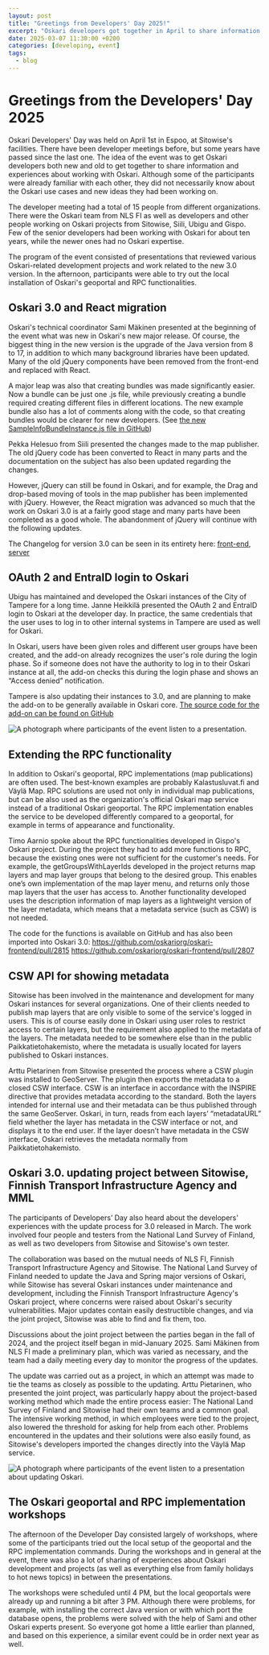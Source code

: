 ```yaml
---
layout: post
title: "Greetings from Developers' Day 2025!"
excerpt: "Oskari developers got together in April to share information and experiences about working with Oskari."
date: 2025-03-07 11:30:00 +0200
categories: [developing, event]
tags:
  - blog
---
```



# Greetings from the Developers' Day 2025

Oskari Developers' Day was held on April 1st in Espoo, at Sitowise's facilities. There have been developer meetings before, but some years have passed since the last one. The idea of ​​the event was to get Oskari developers both new and old to get together to share information and experiences about working with Oskari. Although some of the participants were already familiar with each other, they did not necessarily know about the Oskari use cases and new ideas they had been working on.

The developer meeting had a total of 15 people from different organizations. There were the Oskari team from NLS FI as well as developers and other people working on Oskari projects from Sitowise, Siili, Ubigu and Gispo. Few of the senior developers had been working with Oskari for about ten years, while the newer ones had no Oskari expertise.

The program of the event consisted of presentations that reviewed various Oskari-related development projects and work related to the new 3.0 version. In the afternoon, participants were able to try out the local installation of Oskari's geoportal and RPC functionalities.

## Oskari 3.0 and React migration

Oskari's technical coordinator Sami Mäkinen presented at the beginning of the event what was new in Oskari's new major release. Of course, the biggest thing in the new version is the upgrade of the Java version from 8 to 17, in addition to which many background libraries have been updated. Many of the old jQuery components have been removed from the front-end and replaced with React.

A major leap was also that creating bundles was made significantly easier. Now a bundle can be just one .js file, while previously creating a bundle required creating different files in different locations. The new example bundle also has a lot of comments along with the code, so that creating bundles would be clearer for new developers. (See [the new SampleInfoBundleInstance.js file in GitHub](https://github.com/oskariorg/sample-application/blob/master/bundles/sample-info/SampleInfoBundleInstance.js))

Pekka Helesuo from Siili presented the changes made to the map publisher. The old jQuery code has been converted to React in many parts and the documentation on the subject has also been updated regarding the changes.

However, jQuery can still be found in Oskari, and for example, the Drag and drop-based moving of tools in the map publisher has been implemented with jQuery. However, the React migration was advanced so much that the work on Oskari 3.0 is at a fairly good stage and many parts have been completed as a good whole. The abandonment of jQuery will continue with the following updates.

The Changelog for version 3.0 can be seen in its entirety here: [front-end](https://github.com/oskariorg/oskari-frontend/blob/master/ReleaseNotes.md), [server](https://github.com/oskariorg/oskari-server/blob/master/ReleaseNotes.md)

## OAuth 2 and EntraID login to Oskari

Ubigu has maintained and developed the Oskari instances of the City of Tampere for a long time. Janne Heikkilä presented the OAuth 2 and EntraID login to Oskari at the developer day. In practice, the same credentials that the user uses to log in to other internal systems in Tampere are used as well for Oskari.

In Oskari, users have been given roles and different user groups have been created, and the add-on already recognizes the user's role during the login phase. So if someone does not have the authority to log in to their Oskari instance at all, the add-on checks this during the login phase and shows an “Access denied” notification.

Tampere is also updating their instances to 3.0, and are planning to make the add-on to be generally available in Oskari core. [The source code for the add-on can be found on GitHub](https://github.com/Tampere/tampere-oskari-server-extension)

![A photograph where participants of the event listen to a presentation.](/resources/2025/DevDay_1.jpeg)

## Extending the RPC functionality

In addition to Oskari's geoportal, RPC implementations (map publications) are often used. The best-known examples are probably Kalastusluvat.fi and Väylä Map. RPC solutions are used not only in individual map publications, but can be also used as the organization's official Oskari map service instead of a traditional Oskari geoportal. The RPC implementation enables the service to be developed differently compared to a geoportal, for example in terms of appearance and functionality.

Timo Aarnio spoke about the RPC functionalities developed in Gispo's Oskari project. During the project they had to add more functions to RPC, because the existing ones were not sufficient for the customer's needs. For example, the getGroupsWithLayerIds developed in the project returns map layers and map layer groups that belong to the desired group. This enables one’s own implementation of the map layer menu, and returns only those map layers that the user has access to. Another functionality developed uses the description information of map layers as a lightweight version of the layer metadata, which means that a metadata service (such as CSW) is not needed.

The code for the functions is available on GitHub and has also been imported into Oskari 3.0:
https://github.com/oskariorg/oskari-frontend/pull/2815
https://github.com/oskariorg/oskari-frontend/pull/2807

## CSW API for showing metadata

Sitowise has been involved in the maintenance and development for many Oskari instances for several organizations. One of their clients needed to publish map layers that are only visible to some of the service's logged in users. This is of course easily done in Oskari using user roles to restrict access to certain layers, but the requirement also applied to the metadata of the layers. The metadata needed to be somewhere else than in the public Paikkatietohakemisto, where the metadata is usually located for layers published to Oskari instances.

Arttu Pietarinen from Sitowise presented the process where a CSW plugin was installed to GeoServer. The plugin then exports the metadata to a closed CSW interface. CSW is an interface in accordance with the INSPIRE directive that provides metadata according to the standard. Both the layers intended for internal use and their metadata can be thus published through the same GeoServer. Oskari, in turn, reads from each layers’ “metadataURL” field whether the layer has metadata in the CSW interface or not, and displays it to the end user. If the layer doesn’t have metadata in the CSW interface, Oskari retrieves the metadata normally from Paikkatietohakemisto.

## Oskari 3.0. updating project between Sitowise, Finnish Transport Infrastructure Agency and MML

The participants of Developers’ Day also heard about the developers' experiences with the update process for 3.0 released in March. The work involved four people and testers from the National Land Survey of Finland, as well as two developers from Sitowise and Sitowise's own tester.

The collaboration was based on the mutual needs of NLS FI, Finnish Transport Infrastructure Agency and Sitowise. The National Land Survey of Finland needed to update the Java and Spring major versions of Oskari, while Sitowise has several Oskari instances under maintenance and development, including the Finnish Transport Infrastructure Agency's Oskari project, where concerns were raised about Oskari's security vulnerabilities. Major updates contain easily destructible changes, and via the joint project, Sitowise was able to find and fix them, too.

Discussions about the joint project between the parties began in the fall of 2024, and the project itself began in mid-January 2025. Sami Mäkinen from NLS FI made a preliminary plan, which was varied as necessary, and the team had a daily meeting every day to monitor the progress of the updates.

The update was carried out as a project, in which an attempt was made to tie the teams as closely as possible to the updating. Arttu Pietarinen, who presented the joint project, was particularly happy about the project-based working method which made the entire process easier: The National Land Survey of Finland and Sitowise had their own teams and a common goal. The intensive working method, in which employees were tied to the project, also lowered the threshold for asking for help from each other. Problems encountered in the updates and their solutions were also easily found, as Sitowise's developers imported the changes directly into the Väylä Map service.

![A photograph where participants of the event listen to a presentation about updating Oskari.](/resources/2025/DevDay_2.jpeg)

## The Oskari geoportal and RPC implementation workshops

The afternoon of the Developer Day consisted largely of workshops, where some of the participants tried out the local setup of the geoportal and the RPC implementation commands. During the workshops and in general at the event, there was also a lot of sharing of experiences about Oskari development and projects (as well as everything else from family holidays to hot news topics) in between the presentations.

The workshops were scheduled until 4 PM, but the local geoportals were already up and running a bit after 3 PM. Although there were problems, for example, with installing the correct Java version or with which port the database opens, the problems were solved with the help of Sami and other Oskari experts present. So everyone got home a little earlier than planned, and based on this experience, a similar event could be in order next year as well.
